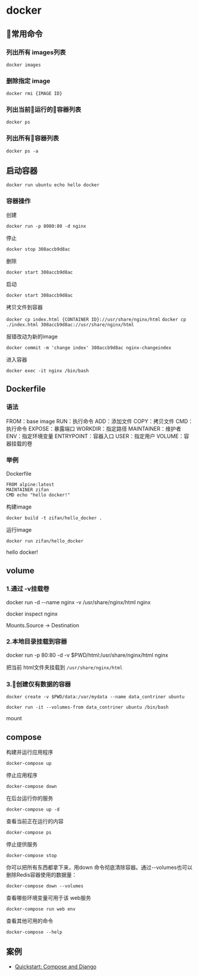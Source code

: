 # docker

## 常用命令

### 列出所有 images列表

`docker images`

### 删除指定 image

`docker rmi {IMAGE ID}`

### 列出当前运行的容器列表

`docker ps`

### 列出所有容器列表

`docker ps -a`

## 启动容器

`docker run ubuntu echo hello docker`

### 容器操作

创建

`docker run -p 8080:80 -d nginx`

停止

`docker stop 308accb9d8ac`

删除

`docker start 308accb9d8ac`

启动

`docker start 308accb9d8ac`

拷贝文件到容器

`docker cp index.html {CONTAINER ID}://usr/share/nginx/html`
`docker cp ./index.html 308accb9d8ac://usr/share/nginx/html`

报错改动为新的image

`docker commit -m 'change index' 308accb9d8ac nginx-changeindex`

进入容器

`docker exec -it nginx /bin/bash`

## Dockerfile

### 语法

FROM：base image
RUN：执行命令
ADD：添加文件
COPY：拷贝文件
CMD：执行命令
EXPOSE：暴露端口
WORKDIR：指定路径
MAINTAINER：维护者
ENV：指定环境变量
ENTRYPOINT：容器入口
USER：指定用户
VOLUME：容器挂载的卷

### 举例

Dockerfile

```
FROM alpine:latest
MAINTAINER zifan
CMD echo "hello docker!"
```

构建image

`docker build -t zifan/hello_docker .`

运行image

`docker run zifan/hello_docker`

hello docker!

## volume

### 1.通过 -v挂载卷

docker run -d --name nginx -v /usr/share/nginx/html nginx

docker inspect nginx

Mounts.Source -> Destination

### 2.本地目录挂载到容器

docker run -p 80:80 -d -v $PWD/html:/usr/share/nginx/html nginx

把当前 html文件夹挂载到 `/usr/share/nginx/html`

### 3.创建仅有数据的容器

`docker create -v $PWD/data:/var/mydata --name data_contriner ubuntu`

`docker run -it --volumes-from data_contriner ubuntu /bin/bash`

mount

## compose

构建并运行应用程序

`docker-compose up`

停止应用程序

`docker-compose down`

在后台运行你的服务

`docker-compose up -d`

查看当前正在运行的内容

`docker-compose ps`

停止提供服务

`docker-compose stop`

你可以把所有东西都拿下来，用down 命令彻底清除容器。通过--volumes也可以删除Redis容器使用的数据量：

`docker-compose down --volumes`

查看哪些环境变量可用于该 web服务

`docker-compose run web env`

查看其他可用的命令

`docker-compose --help`

## 案例

- [Quickstart: Compose and Django](https://docs.docker.com/compose/django/#define-the-project-components)
